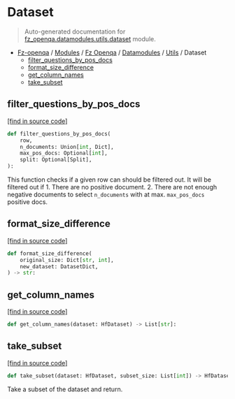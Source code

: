 # Dataset

> Auto-generated documentation for [fz_openqa.datamodules.utils.dataset](blob/master/fz_openqa/datamodules/utils/dataset.py) module.

- [Fz-openqa](../../../README.md#fz-openqa-index) / [Modules](../../../MODULES.md#fz-openqa-modules) / [Fz Openqa](../../index.md#fz-openqa) / [Datamodules](../index.md#datamodules) / [Utils](index.md#utils) / Dataset
    - [filter_questions_by_pos_docs](#filter_questions_by_pos_docs)
    - [format_size_difference](#format_size_difference)
    - [get_column_names](#get_column_names)
    - [take_subset](#take_subset)

## filter_questions_by_pos_docs

[[find in source code]](blob/master/fz_openqa/datamodules/utils/dataset.py#L47)

```python
def filter_questions_by_pos_docs(
    row,
    n_documents: Union[int, Dict],
    max_pos_docs: Optional[int],
    split: Optional[Split],
):
```

This function checks if a given row can should be filtered out.
It will be filtered out if
    1. There are no positive document.
    2. There are not enough negative documents to
       select `n_documents` with at max. `max_pos_docs` positive docs.

## format_size_difference

[[find in source code]](blob/master/fz_openqa/datamodules/utils/dataset.py#L36)

```python
def format_size_difference(
    original_size: Dict[str, int],
    new_dataset: DatasetDict,
) -> str:
```

## get_column_names

[[find in source code]](blob/master/fz_openqa/datamodules/utils/dataset.py#L16)

```python
def get_column_names(dataset: HfDataset) -> List[str]:
```

## take_subset

[[find in source code]](blob/master/fz_openqa/datamodules/utils/dataset.py#L23)

```python
def take_subset(dataset: HfDataset, subset_size: List[int]) -> HfDataset:
```

Take a subset of the dataset and return.
